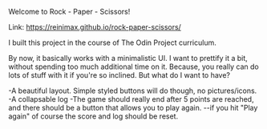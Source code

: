 Welcome to Rock - Paper - Scissors!

Link: https://reinimax.github.io/rock-paper-scissors/

I built this project in the course of The Odin Project curriculum.

By now, it basically works with a minimalistic UI. I want to prettify it a bit, without spending too much additional time on it.
Because, you really can do lots of stuff with it if you're so inclined. But what do I want to have?

-A beautiful layout. Simple styled buttons will do though, no pictures/icons.
-A collapsable log
-The game should really end after 5 points are reached, and there should be a button that allows you to play again.
--if you hit "Play again" of course the score and log should be reset.

